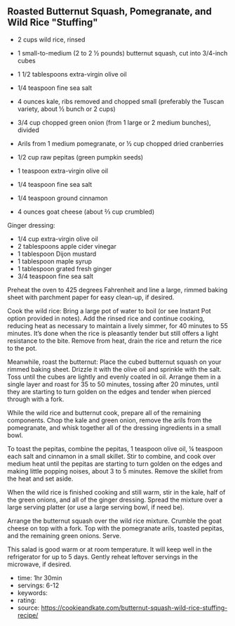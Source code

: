 Roasted Butternut Squash, Pomegranate, and Wild Rice "Stuffing"
-----

- 2 cups wild rice, rinsed

- 1 small-to-medium (2 to 2 ½ pounds) butternut squash, cut into 3/4-inch cubes
- 1 1/2 tablespoons extra-virgin olive oil
- 1/4 teaspoon fine sea salt

- 4 ounces kale, ribs removed and chopped small (preferably the Tuscan variety, about ½ bunch or 2 cups)
- 3/4 cup chopped green onion (from 1 large or 2 medium bunches), divided
- Arils from 1 medium pomegranate, or ½ cup chopped dried cranberries

- 1/2 cup raw pepitas (green pumpkin seeds)
- 1 teaspoon extra-virgin olive oil
- 1/4 teaspoon fine sea salt
- 1/4 teaspoon ground cinnamon
- 4 ounces goat cheese (about ⅔ cup crumbled)

Ginger dressing:
- 1/4 cup extra-virgin olive oil
- 2 tablespoons apple cider vinegar
- 1 tablespoon Dijon mustard
- 1 tablespoon maple syrup
- 1 tablespoon grated fresh ginger
- 3/4 teaspoon fine sea salt

Preheat the oven to 425 degrees Fahrenheit and line a large, rimmed baking sheet with parchment paper for easy clean-up, if desired.

Cook the wild rice: Bring a large pot of water to boil (or see Instant Pot option provided in notes). Add the rinsed rice and continue cooking, reducing heat as necessary to maintain a lively simmer, for 40 minutes to 55 minutes. It’s done when the rice is pleasantly tender but still offers a light resistance to the bite. Remove from heat, drain the rice and return the rice to the pot.

Meanwhile, roast the butternut: Place the cubed butternut squash on your rimmed baking sheet. Drizzle it with the olive oil and sprinkle with the salt. Toss until the cubes are lightly and evenly coated in oil. Arrange them in a single layer and roast for 35 to 50 minutes, tossing after 20 minutes, until they are starting to turn golden on the edges and tender when pierced through with a fork.

While the wild rice and butternut cook, prepare all of the remaining components. Chop the kale and green onion, remove the arils from the pomegranate, and whisk together all of the dressing ingredients in a small bowl.

To toast the pepitas, combine the pepitas, 1 teaspoon olive oil, ¼ teaspoon each salt and cinnamon in a small skillet. Stir to combine, and cook over medium heat until the pepitas are starting to turn golden on the edges and making little popping noises, about 3 to 5 minutes. Remove the skillet from the heat and set aside.

When the wild rice is finished cooking and still warm, stir in the kale, half of the green onions, and all of the ginger dressing. Spread the mixture over a large serving platter (or use a large serving bowl, if need be).

Arrange the butternut squash over the wild rice mixture. Crumble the goat cheese on top with a fork. Top with the pomegranate arils, toasted pepitas, and the remaining green onions. Serve.

This salad is good warm or at room temperature. It will keep well in the refrigerator for up to 5 days. Gently reheat leftover servings in the microwave, if desired.

- time: 1hr 30min
- servings: 6-12
- keywords:
- rating:
- source: https://cookieandkate.com/butternut-squash-wild-rice-stuffing-recipe/
